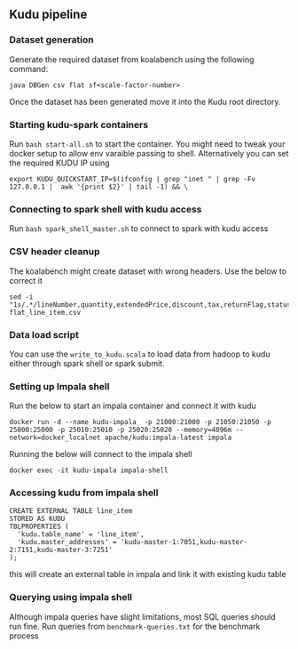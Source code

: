 ## Kudu pipeline

### Dataset generation

Generate the required dataset from koalabench using the following command:

```
java DBGen csv flat sf<scale-factor-number>
```

Once the dataset has been generated move it into the Kudu root directory.

### Starting kudu-spark containers

Run `bash start-all.sh` to start the container. You might need to tweak your docker setup to allow env varaible passing to shell. Alternatively you can set the required KUDU IP using 

```
export KUDU_QUICKSTART_IP=$(ifconfig | grep "inet " | grep -Fv 127.0.0.1 |  awk '{print $2}' | tail -1) && \
```

### Connecting to spark shell with kudu access

Run `bash spark_shell_master.sh` to connect to spark with kudu access

### CSV header cleanup

The koalabench might create dataset with wrong headers. Use the below to correct it

```
sed -i "1s/.*/lineNumber,quantity,extendedPrice,discount,tax,returnFlag,status,shipDate,commitDate,receiptDate,shipInstructions,shipMode,orderKey,orderStatus,orderDate,orderPriority,o_shipPriority,customerKey,c_name,c_address,c_phone,c_marketSegment,c_nation_name,c_region_name,partKey,p_name,p_manufacturer,p_brand,p_type,p_size,p_container,p_retailPrice,supplierKey,s_name,s_address,s_phone,s_nation_name,s_region_name/" flat_line_item.csv
```

### Data load script

You can use the `write_to_kudu.scala` to load data from hadoop to kudu either through spark shell or spark submit.

### Setting up Impala shell

Run the below to start an impala container and connect it with kudu

`docker run -d --name kudu-impala  -p 21000:21000 -p 21050:21050 -p 25000:25000 -p 25010:25010 -p 25020:25020 --memory=4096m --network=docker_localnet apache/kudu:impala-latest impala`

Running the below will connect to the impala shell

`docker exec -it kudu-impala impala-shell`

### Accessing kudu from impala shell

```
CREATE EXTERNAL TABLE line_item
STORED AS KUDU
TBLPROPERTIES (
  'kudu.table_name' = 'line_item',
  'kudu.master_addresses' = 'kudu-master-1:7051,kudu-master-2:7151,kudu-master-3:7251'
);
```
this will create an external table in impala and link it with existing kudu table

### Querying using impala shell

Although impala queries have slight limitations, most SQL queries should run fine. Run queries from `benchmark-queries.txt` for the benchmark process